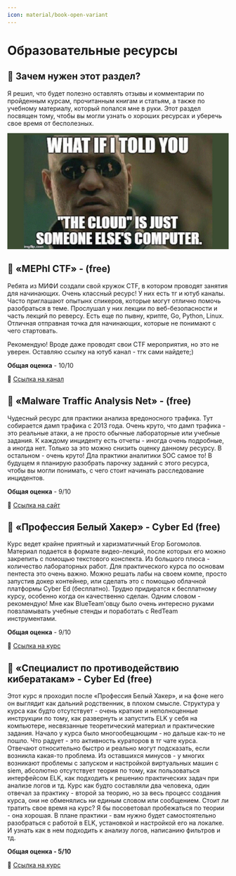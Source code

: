 ```yaml
---
icon: material/book-open-variant
---
```

# Образовательные ресурсы

## 🔹 Зачем нужен этот раздел?
Я решил, что будет полезно оставлять отзывы и комментарии по пройденным курсам, прочитанным книгам и статьям, а также по учебному материалу, который попался мне в руки. Этот раздел посвящен тому, чтобы вы могли узнать о хороших ресурсах и уберечь свое время от бесполезных. 

![Cloud-Computer.jpg](imgs/Cloud-Computer.jpg)

## 🔹 «MEPhI CTF» - (free)

Ребята из МИФИ создали свой кружок CTF, в котором проводят занятия для начинающих. Очень классный ресурс! У них есть тг и ютуб каналы. Часто приглашают опытынх спикеров, которые могут отлично помочь разобраться в теме. Прослушал у них лекции по веб-безопасности и часть лекций по реверсу. Есть еще по пывну, крипте, Go, Python, Linux. Отличная отправная точка для начинающих, которые не понимают с чего стартовать.

Рекомендую! Вроде даже проводят свои CTF мероприятия, но это не уверен. Оставляю ссылку на ютуб канал - тгк сами найдете;)

**Общая оценка** - 10/10

📌 [Ссылка на канал](https://www.youtube.com/@kaf42mephi) 

## 🔹 «Malware Traffic Analysis Net» - (free)

Чудесный ресурс для практики анализа вредоносного трафика. Тут собирается дамп трафика с 2013 года. Очень круто, что дамп трафика - это реальные атаки, а не просто обычные лабораторные или учебные задания. К каждому инциденту есть отчеты - иногда очень подробные, а иногда нет. Только за это можно снизить оценку данному ресурсу. В остальном - очень круто! Дла практики аналитики SOC самое то! В будущем я планирую разобрать парочку заданий с этого ресурса, чтобы вы могли понимать, с чего стоит начинать расследование инцидентов.

**Общая оценка** - 9/10

📌 [Ссылка на сайт](https://www.malware-traffic-analysis.net/) 

## 🔹 «Профессия Белый Хакер» - Cyber Ed (free)

Курс ведет крайне приятный и харизматичный Егор Богомолов. Материал подается в формате видео-лекций, после которых его можно закрепить с помощью текстового конспекта. Из большого плюса - количество лабораторных работ. Для практического курса по основам пентеста это очень важно. Можно решать лабы на своем компе, просто запустив докер контейнер, или сделать это с помощью облачной платформы Cyber Ed (бесплатно). Трудно придиратся к бесплатному курсу, особенно когда он качественно сделан. Одним словом - рекомендую! Мне как BlueTeam'овцу было очень интересно руками повзламывать учебные стенды и поработать с RedTeam инструментами.

**Общая оценка** - 9/10

📌 [Ссылка на курс](https://stepik.org/course/169003/syllabus) 

## 🔹 «Специалист по противодействию кибератакам» - Cyber Ed (free)

Этот курс я проходил после «Профессия Белый Хакер», и на фоне него он выглядит как дальний родственник, в плохом смысле. Структура у курса как будто отсутствует - очень краткие и неполноценные инструкции по тому, как развернуть и запустить ELK у себя на компьютере, несвязанные теоретический материал и практические задания. Начало у курса было многообещающим - но дальше как-то не пошло. Что радует - это активность кураторов в тг чате курса. Отвечают относительно быстро и реально могут подсказать, если возникла какая-то проблема. Из оставшихся минусов - у многих возникают проблемы с запуском и настройкой виртуальных машин с siem, абсолютно отсутствует теория по тому, как пользоваться интерфейсом ELK, как подходить к решению практических задач при анализе логов и тд. Курс как будто составляли два человека, один отвечал за практику - второй за теорию, но за весь процесс создания курса, они не обменялись ни единым словом или сообщением. Стоит ли тратить свое время на курс? Я бы посоветовал пробежаться по теории - она хорошая. В плане практики - вам нужно будет самостоятельно разобраться с работой в ELK, установкой и настройкой его на локалке. И узнать как в нем подходить к анализу логов, написанию фильтров и тд. 

**Общая оценка - 5/10**

📌 [Ссылка на курс](https://stepik.org/course/203660/info)